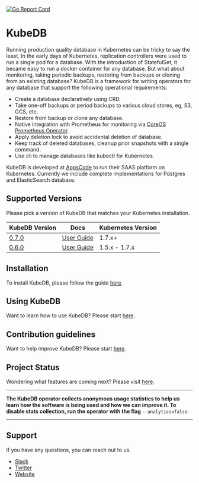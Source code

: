 [![Go Report Card](https://goreportcard.com/badge/github.com/k8sdb/cli)](https://goreportcard.com/report/github.com/k8sdb/cli)

# KubeDB
Running production quality database in Kubernetes can be tricky to say the least. In the early days of Kubernetes, replication controllers were used to run a single pod for a database. With the introduction of StatefulSet, it became easy to run a docker container for any database. But what about monitoring, taking periodic backups, restoring from backups or cloning from an existing database? KubeDB is a framework for writing operators for any database that support the following operational requirements:

 - Create a database declaratively using CRD.
 - Take one-off backups or period backups to various cloud stores, eg, S3, GCS, etc.
 - Restore from backup or clone any database.
 - Native integration with Prometheus for monitoring via [CoreOS Prometheus Operator](https://github.com/coreos/prometheus-operator).
 - Apply deletion lock to avoid accidental deletion of database.
 - Keep track of deleted databases, cleanup prior snapshots with a single command.
 - Use cli to manage databases like kubectl for Kubernetes.

KubeDB is developed at [AppsCode](https://twitter.com/AppsCodeHQ) to run their SAAS platform on Kubernetes. Currently we include complete implementations for Postgres and ElasticSearch database.

## Supported Versions
Please pick a version of KubeDB that matches your Kubernetes installation.

| KubeDB Version                                           | Docs                                                       | Kubernetes Version |
|----------------------------------------------------------|------------------------------------------------------------|--------------------|
| [0.7.0](https://github.com/k8sdb/cli/releases/tag/0.7.0) | [User Guide](https://github.com/k8sdb/cli/tree/0.7.0/docs) | 1.7.x+             |
| [0.6.0](https://github.com/k8sdb/cli/releases/tag/0.6.0) | [User Guide](https://github.com/k8sdb/cli/tree/0.6.0/docs) | 1.5.x - 1.7.x      |

## Installation
To install KubeDB, please follow the guide [here](/docs/install.md).

## Using KubeDB
Want to learn how to use KubeDB? Please start [here](/docs/tutorials/README.md).

## Contribution guidelines
Want to help improve KubeDB? Please start [here](/CONTRIBUTING.md).

## Project Status
Wondering what features are coming next? Please visit [here](/ROADMAP.md).

---

**The KubeDB operator collects anonymous usage statistics to help us learn how the software is being used and how we can improve it. To disable stats collection, run the operator with the flag** `--analytics=false`.

---

## Support
If you have any questions, you can reach out to us.
* [Slack](https://slack.appscode.com)
* [Twitter](https://twitter.com/AppsCodeHQ)
* [Website](https://appscode.com)
